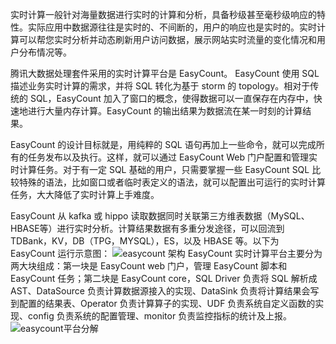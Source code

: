 实时计算一般针对海量数据进行实时的计算和分析，具备秒级甚至毫秒级响应的特性。实际应用中数据源往往是实时的、不间断的，用户的响应也是实时的。实时计算可以帮您实时分析并动态刷新用户访问数据，展示网站实时流量的变化情况和用户分布情况等。

腾讯大数据处理套件采用的实时计算平台是 EasyCount。 EasyCount 使用 SQL 描述业务实时计算的需求，并将 SQL 转化为基于 storm 的 topology。相对于传统的 SQL，EasyCount 加入了窗口的概念，使得数据可以一直保存在内存中，快速地进行大量内存计算。EasyCount 的输出结果为数据流在某一时刻的计算结果。 

EasyCount 的设计目标就是，用纯粹的 SQL 语句再加上一些命令，就可以完成所有的任务发布以及执行。这样，就可以通过 EasyCount Web 门户配置和管理实时计算任务。对于有一定 SQL 基础的用户，只需要掌握一些 EasyCount SQL 比较特殊的语法，比如窗口或者临时表定义的语法，就可以配置出可运行的实时计算任务，大大降低了实时计算上手难度。

EasyCount 从 kafka 或 hippo 读取数据同时关联第三方维表数据（MySQL、HBASE等）进行实时分析。计算结果数据有多重分发途径，可以回流到 TDBank，KV，DB（TPG，MYSQL），ES，以及 HBASE 等。以下为 EasyCount 运行示意图：
![easycount 架构](http://imgcache.tce.fsphere.cn/image/mc.qcloudimg.com/static/img/717630e054a64f874b0c1ce5a38c4648/image.png)
EasyCount 实时计算平台主要分为两大块组成：第一块是 EasyCount web 门户，管理 EasyCount 脚本和 EasyCount 任务；第二块是 EasyCount core，SQL Driver 负责将 SQL 解析成 AST、DataSource 负责计算数据源接入的实现、DataSink 负责将计算结果会写到配置的结果表、Operator 负责计算算子的实现、UDF 负责系统自定义函数的实现、config 负责系统的配置管理、monitor 负责监控指标的统计及上报。
![easycount平台分解](http://imgcache.tce.fsphere.cn/image/mc.qcloudimg.com/static/img/c226ee7a29eab6bfa5b94ecbc6f01c8a/image.png)